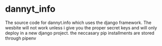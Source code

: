 # dannyt_info
The source code for dannyt.info which uses the django framework. The wesbite will not work unless i give you the proper
secret keys and will only deploy in a new django project. the neccasary pip installments are stored through pipenv
